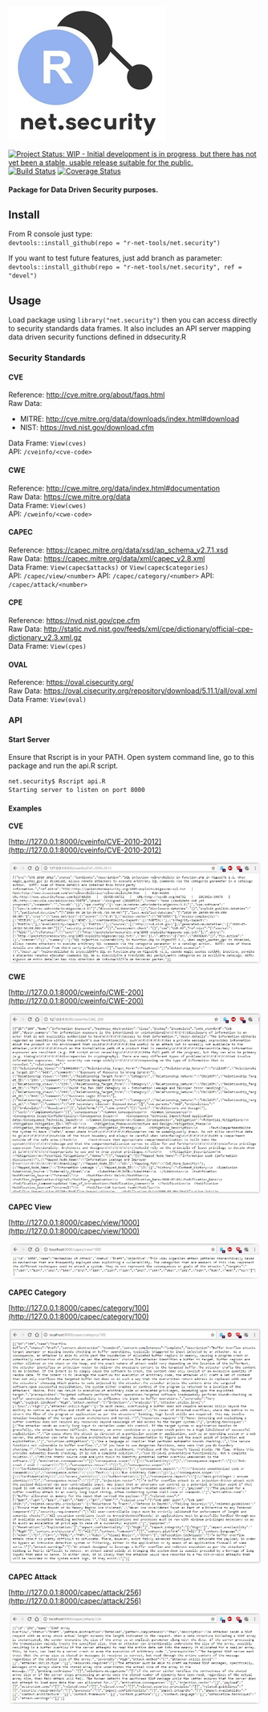 ![Alt text](img/net.security.tiny.jpg?raw=true "net.security")

[![Project Status: WIP - Initial development is in progress, but there has not yet been a stable, usable release suitable for the public.](http://www.repostatus.org/badges/latest/wip.svg)](http://www.repostatus.org/#wip) 
[![Build Status](https://travis-ci.org/r-net-tools/net.security.svg?branch=master)](https://travis-ci.org/r-net-tools/net.security) 
[![Coverage Status](https://coveralls.io/repos/github/r-net-tools/net.security/badge.svg?branch=master)](https://coveralls.io/github/r-net-tools/net.security?branch=master)


#### Package for Data Driven Security purposes.

## Install

From R console just type:  
`devtools::install_github(repo = "r-net-tools/net.security")`  

If you want to test future features, just add branch as parameter:  
`devtools::install_github(repo = "r-net-tools/net.security", ref = "devel")`  

## Usage
Load package using `library("net.security")` then you can access directly to security standards data frames.
It also includes an API server mapping data driven security functions defined in ddsecurity.R

### Security Standards
#### CVE
Reference: http://cve.mitre.org/about/faqs.html  
Raw Data:
 - MITRE: http://cve.mitre.org/data/downloads/index.html#download
 - NIST: https://nvd.nist.gov/download.cfm  

Data Frame: `View(cves)`  
API: `/cveinfo/<cve-code>`   

#### CWE
Reference: http://cwe.mitre.org/data/index.html#documentation  
Raw Data: https://cwe.mitre.org/data  
Data Frame: `View(cwes)`  
API: `/cweinfo/<cwe-code>`

#### CAPEC
Reference: https://capec.mitre.org/data/xsd/ap_schema_v2.7.1.xsd  
Raw Data: https://capec.mitre.org/data/xml/capec_v2.8.xml  
Data Frame: `View(capec$attacks)` or `View(capec$categories)`  
API: `/capec/view/<number>`
API: `/capec/category/<number>`
API: `/capec/attack/<number>`

#### CPE
Reference: https://nvd.nist.gov/cpe.cfm  
Raw Data: http://static.nvd.nist.gov/feeds/xml/cpe/dictionary/official-cpe-dictionary_v2.3.xml.gz  
Data Frame: `View(cpes)`  
 
#### OVAL
Reference: https://oval.cisecurity.org/  
Raw Data: https://oval.cisecurity.org/repository/download/5.11.1/all/oval.xml  
Data Frame: `View(oval)`  

### API
#### Start Server
Ensure that Rscript is in your PATH. Open system command line, go to this package and run the api.R script.
```bash
net.security$ Rscript api.R
Starting server to listen on port 8000
```

#### Examples

**CVE**  

[http://127.0.0.1:8000/cveinfo/CVE-2010-2012](http://127.0.0.1:8000/cveinfo/CVE-2010-2012)

![Alt text](img/api.screenshot.cve.jpg?raw=true "api net.security")

**CWE**

[http://127.0.0.1:8000/cweinfo/CWE-200](http://127.0.0.1:8000/cweinfo/CWE-200)

![Alt text](img/api.screenshot.cwe.jpg?raw=true "api net.security")

**CAPEC View**

[http://127.0.0.1:8000/capec/view/1000](http://127.0.0.1:8000/capec/view/1000)

![Alt text](img/api.screenshot.capec.view.jpg?raw=true "api net.security")

**CAPEC Category**

[http://127.0.0.1:8000/capec/category/100](http://127.0.0.1:8000/capec/category/100)

![Alt text](img/api.screenshot.capec.category.jpg?raw=true "api net.security")

**CAPEC Attack**

[http://127.0.0.1:8000/capec/attack/256](http://127.0.0.1:8000/capec/attack/256)

![Alt text](img/api.screenshot.capec.attack.jpg?raw=true "api net.security")

